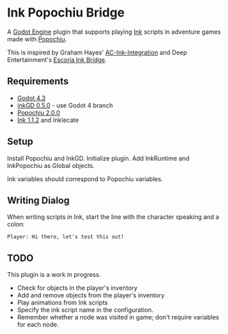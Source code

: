 # Ink Popochiu Bridge

A [Godot Engine](https://godotengine.org/) plugin that supports playing [Ink](https://www.inklestudios.com/ink/) scripts in adventure games made with [Popochiu](https://carenalga.itch.io/popochiu).

This is inspired by Graham Hayes' [AC-Ink-Integration](https://github.com/Graham-Hayes/AC-Ink-Integration) and Deep Entertainment's [Escoria Ink Bridge](https://github.com/deep-entertainment/escoria-ink-bridge).

## Requirements

+ [Godot 4.3](https://godotengine.org/)
+ [inkGD 0.5.0](https://github.com/ephread/inkgd) - use Godot 4 branch
+ [Popochiu 2.0.0](https://github.com/mapedorr/popochiu)
+ [Ink 1.1.2](https://github.com/inkle/ink) and Inklecate

## Setup
Install Popochiu and InkGD. Initialize plugin. Add InkRuntime and InkPopochiu as Global objects.

Ink variables should correspond to Popochiu variables.

## Writing Dialog

When writing scripts in Ink, start the line with the character speaking and a colon:

```
Player: Hi there, let's test this out!
```

## TODO

This plugin is a work in progress.

+ Check for objects in the player's inventory
+ Add and remove objects from the player's inventory
+ Play animations from Ink scripts
+ Specify the ink script name in the configuration.
+ Remember whether a node was visited in game; don't require variables for each node.
